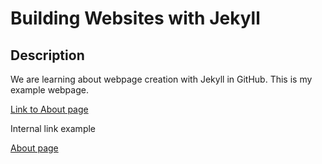 # Building Websites with Jekyll

## Description

We are learning about webpage creation with Jekyll in GitHub. This is my example webpage.

[Link to About page](https://github.com/tadamus/group-website/about)

Internal link example

[About page](about)


